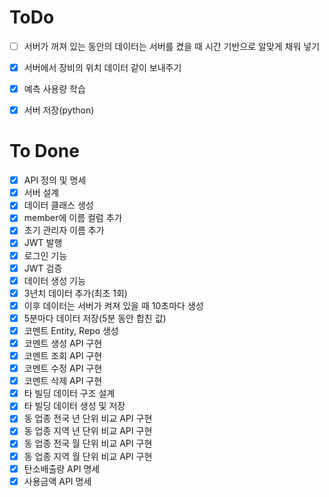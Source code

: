 
# ToDo

- [ ]  서버가 꺼져 있는 동안의 데이터는 서버를 켰을 때 시간 기반으로 알맞게 채워 넣기
- [x]  서버에서 장비의 위치 데이터 같이 보내주기

- [x]  예측 사용량 학습
- [x]  서버 저장(python)

# To Done

- [x]  API 정의 및 명세
- [x]  서버 설계
- [x]  데이터 클래스 생성
- [X]  member에 이름 컬럼 추가
- [X]  초기 관리자 이름 추가
- [X]  JWT 발행
- [X]  로그인 기능
- [X]  JWT 검증
- [X]  데이터 생성 기능
- [X]  3년치 데이터 추가(최초 1회)
- [X]  이후 데이터는 서버가 켜져 있을 때 10초마다 생성
- [X]  5분마다 데이터 저장(5분 동안 합친 값)
- [X]  코멘트 Entity, Repo 생성
- [X]  코멘트 생성 API 구현
- [X]  코멘트 조회 API 구현
- [X]  코멘트 수정 API 구현
- [X]  코멘트 삭제 API 구현
- [x]  타 빌딩 데이터 구조 설계
- [x]  타 빌딩 데이터 생성 및 저장
- [x]  동 업종 전국 년 단위 비교 API 구현
- [x]  동 업종 지역 년 단위 비교 API 구현
- [x]  동 업종 전국 월 단위 비교 API 구현
- [x]  동 업종 지역 월 단위 비교 API 구현
- [x]  탄소배출량 API 명세
- [x]  사용금액 API 명세
